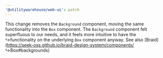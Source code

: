 ```yaml
---
'@utilitywarehouse/web-ui': patch
---
```


This change removes the `Background` component, moving the same functionality into the `Box` component. The `Background` component felt superfluous to our needs, and it feels more intuitive to have the ↪functionality on the underlying `Box` component anyway. See also [Braid](https://seek-oss.github.io/braid-design-system/components/ ↪Box#backgrounds)
